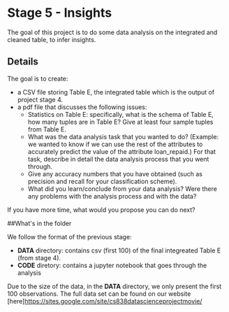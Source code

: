# Stage 5 - Insights

The goal of this project is to do some data analysis on the integrated and
cleaned table, to infer insights. 


## Details

The goal is to create:

- a CSV file storing Table E, the integrated table which is the output of project stage 4. 
- a pdf file that discusses the following issues: 
  - Statistics on Table E: specifically, what is the schema of Table E, how many tuples are in Table E? Give at least four sample tuples from Table E. 
  - What was the data analysis task that you wanted to do? (Example: we wanted to know if we can use the rest of the attributes to accurately predict the value of the attribute loan\_repaid.) For that task, describe in detail the data analysis process that you went through. 
  - Give any accuracy numbers that you have obtained (such as precision and recall for your classification scheme).  
  - What did you learn/conclude from your data analysis? Were there any problems with the analysis process and with the data? 

If you have more time, what would you propose you can do next? 


##What's in the folder

We follow the format of the previous stage:

- **DATA** directory: contains csv (first 100) of the final integreated Table
  E (from stage 4).
- **CODE** diretory: contains a jupyter notebook that goes through the analysis


Due to the size of the data, in the **DATA** directory, we only present the
first 100 observations. The full data set can be found on our website
[here]<https://sites.google.com/site/cs838datascienceprojectmovie/>



